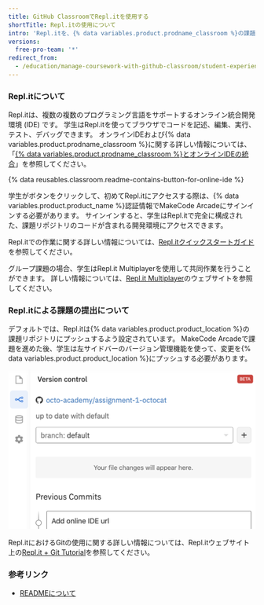 ```yaml
---
title: GitHub ClassroomでRepl.itを使用する
shortTitle: Repl.itの使用について
intro: 'Repl.itを、{% data variables.product.prodname_classroom %}の課題のためのオンライン統合開発環境 (IDE) として設定できます。'
versions:
  free-pro-team: '*'
redirect_from:
  - /education/manage-coursework-with-github-classroom/student-experience-replit
---
```


### Repl.itについて

Repl.itは、複数の複数のプログラミング言語をサポートするオンライン統合開発環境 (IDE) です。 学生はRepl.itを使ってブラウザでコードを記述、編集、実行、テスト、デバッグできます。 オンラインIDEおよび{% data variables.product.prodname_classroom %}に関する詳しい情報については、「[{% data variables.product.prodname_classroom %}とオンラインIDEの統合](/education/manage-coursework-with-github-classroom/integrate-github-classroom-with-an-online-ide)」を参照してください。

{% data reusables.classroom.readme-contains-button-for-online-ide %}

学生がボタンをクリックして、初めてRepl.itにアクセスする際は、{% data variables.product.product_name %}認証情報でMakeCode Arcadeにサインインする必要があります。 サインインすると、学生はRepl.itで完全に構成された、課題リポジトリのコードが含まれる開発環境にアクセスできます。

Repl.itでの作業に関する詳しい情報については、[Repl.itクイックスタートガイド](https://docs.repl.it/repls/quick-start#the-repl-environment)を参照してください。

グループ課題の場合、学生はRepl.it Multiplayerを使用して共同作業を行うことができます。 詳しい情報については、[Repl.it Multiplayer](https://repl.it/site/multiplayer)のウェブサイトを参照してください。

### Repl.itによる課題の提出について

デフォルトでは、Repl.itは{% data variables.product.product_location %}の課題リポジトリにプッシュするよう設定されています。 MakeCode Arcadeで課題を進めた後、学生は左サイドバーのバージョン管理機能を使って、変更を{% data variables.product.product_location %}にプッシュする必要があります。

![Repl.itのバージョン管理機能](/assets/images/help/classroom/ide-replit-version-control-button.png)

Repl.itにおけるGitの使用に関する詳しい情報については、Repl.itウェブサイト上の[Repl.it + Git Tutorial](https://repl.it/talk/learn/Replit-Git-Tutorial/23331)を参照してください。

### 参考リンク

- [READMEについて](/github/creating-cloning-and-archiving-repositories/about-readmes)
